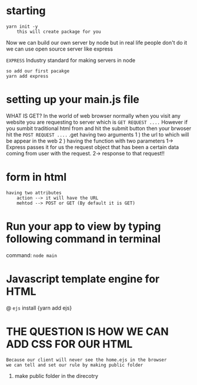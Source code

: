 # starting 
    yarn init -y
        this will create package for you

Now we can build our own server by node but in real life people don't do it we can use open source server like express

`EXPRESS` 
    Industry standard for making servers in node

    so add our first pacakge
    yarn add express

# setting up your main.js file 

WHAT IS GET?
    In the world of web browser normally when you visit any website you are requesting to server which is 
    `GET REQUEST ....`
    However if you sumbit traditional html from and hit the submit button then your brwoser hit the 
    `POST REQUEST ....`
.get having two arguments
    1 ) the url to which will be appear in the web
    2 ) having the function with two parameters
        1-> Express passes it for us the request object that has been a certain data
            coming from user with the request.
        2-> response to that request!!

# form in html
    having two attributes
        action --> it will have the URL
        mehtod --> POST or GET (By default it is GET)


# Run your app to view by typing following command in terminal
command: 
        `node main`

# Javascript template engine for HTML
@
    `ejs`
    install {yarn add ejs}
# THE QUESTION IS HOW WE CAN ADD CSS FOR OUR HTML
    Because our client will never see the home.ejs in the browser
    we can tell and set our rule by making public folder

1) make public folder in the direcotry
